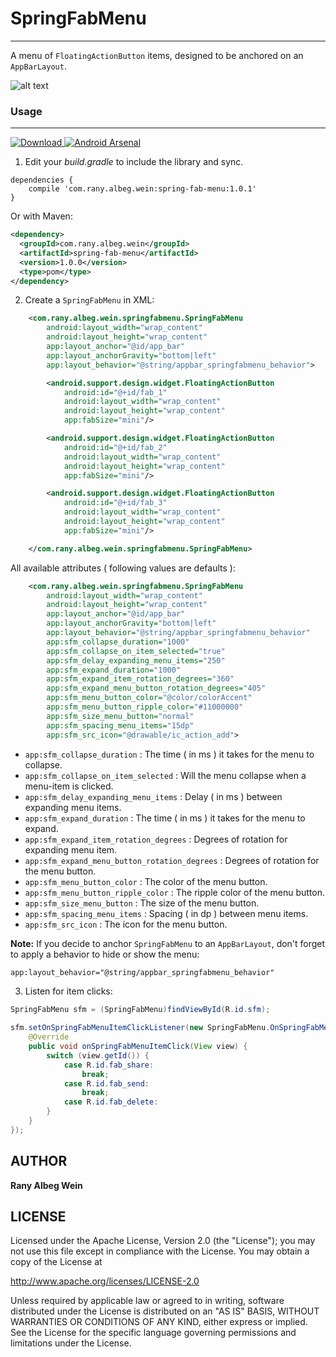 # SpringFabMenu
---

A menu of `FloatingActionButton` items, designed to be anchored on an `AppBarLayout`.

![alt text](spring-fab-menu.gif "Example")

### Usage

---

[ ![Download](https://api.bintray.com/packages/ranyalbegwein/maven/spring-fab-menu/images/download.svg) ](https://bintray.com/ranyalbegwein/maven/spring-fab-menu/_latestVersion)
[![Android Arsenal]( https://img.shields.io/badge/Android%20Arsenal-SpringFabMenu-green.svg?style=flat )]( https://android-arsenal.com/details/1/6384 )

1. Edit your *build.gradle* to include the library and sync.

```
dependencies {
    compile 'com.rany.albeg.wein:spring-fab-menu:1.0.1'
}
```
Or with Maven:
```xml
<dependency>
  <groupId>com.rany.albeg.wein</groupId>
  <artifactId>spring-fab-menu</artifactId>
  <version>1.0.0</version>
  <type>pom</type>
</dependency>
```
2. Create a `SpringFabMenu` in XML:
```xml
    <com.rany.albeg.wein.springfabmenu.SpringFabMenu
        android:layout_width="wrap_content"
        android:layout_height="wrap_content"
        app:layout_anchor="@id/app_bar"
        app:layout_anchorGravity="bottom|left"
        app:layout_behavior="@string/appbar_springfabmenu_behavior">

        <android.support.design.widget.FloatingActionButton
            android:id="@+id/fab_1"
            android:layout_width="wrap_content"
            android:layout_height="wrap_content"
            app:fabSize="mini"/>

        <android.support.design.widget.FloatingActionButton
            android:id="@+id/fab_2"
            android:layout_width="wrap_content"
            android:layout_height="wrap_content"
            app:fabSize="mini"/>

        <android.support.design.widget.FloatingActionButton
            android:id="@+id/fab_3"
            android:layout_width="wrap_content"
            android:layout_height="wrap_content"
            app:fabSize="mini"/>

    </com.rany.albeg.wein.springfabmenu.SpringFabMenu>
```

All available attributes ( following values are defaults ):
```xml
    <com.rany.albeg.wein.springfabmenu.SpringFabMenu
        android:layout_width="wrap_content"
        android:layout_height="wrap_content"
        app:layout_anchor="@id/app_bar"
        app:layout_anchorGravity="bottom|left"
        app:layout_behavior="@string/appbar_springfabmenu_behavior"
        app:sfm_collapse_duration="1000"
        app:sfm_collapse_on_item_selected="true"
        app:sfm_delay_expanding_menu_items="250"
        app:sfm_expand_duration="1000"
        app:sfm_expand_item_rotation_degrees="360"
        app:sfm_expand_menu_button_rotation_degrees="405"
        app:sfm_menu_button_color="@color/colorAccent"
        app:sfm_menu_button_ripple_color="#11000000"
        app:sfm_size_menu_button="normal"
        app:sfm_spacing_menu_items="15dp"
        app:sfm_src_icon="@drawable/ic_action_add">
```

* `app:sfm_collapse_duration` : The time ( in ms ) it takes for the menu to collapse.
* `app:sfm_collapse_on_item_selected` : Will the menu collapse when a menu-item is clicked.
* `app:sfm_delay_expanding_menu_items` : Delay ( in ms ) between expanding menu items.
* `app:sfm_expand_duration` : The time ( in ms ) it takes for the menu to expand.
* `app:sfm_expand_item_rotation_degrees` : Degrees of rotation for expanding menu item.
* `app:sfm_expand_menu_button_rotation_degrees` : Degrees of rotation for the menu button.
* `app:sfm_menu_button_color` : The color of the menu button.
* `app:sfm_menu_button_ripple_color` : The ripple color of the menu button.
* `app:sfm_size_menu_button` : The size of the menu button.
* `app:sfm_spacing_menu_items` : Spacing ( in dp ) between menu items.
* `app:sfm_src_icon` : The icon for the menu button.

**Note:**
If you decide to anchor `SpringFabMenu` to an `AppBarLayout`, don't forget to apply a behavior to hide or show the menu:

`app:layout_behavior="@string/appbar_springfabmenu_behavior"`

3. Listen for item clicks:

```java
SpringFabMenu sfm = (SpringFabMenu)findViewById(R.id.sfm);
        
sfm.setOnSpringFabMenuItemClickListener(new SpringFabMenu.OnSpringFabMenuItemClickListener() {
	@Override
	public void onSpringFabMenuItemClick(View view) {
		switch (view.getId()) {
			case R.id.fab_share:
				break;
			case R.id.fab_send:
				break;
			case R.id.fab_delete:
		}
	}
});
```

AUTHOR
-------

**Rany Albeg Wein**


LICENSE
--------
Licensed under the Apache License, Version 2.0 (the "License");
you may not use this file except in compliance with the License.
You may obtain a copy of the License at

http://www.apache.org/licenses/LICENSE-2.0

Unless required by applicable law or agreed to in writing, software
distributed under the License is distributed on an "AS IS" BASIS,
WITHOUT WARRANTIES OR CONDITIONS OF ANY KIND, either express or implied.
See the License for the specific language governing permissions and
limitations under the License.

